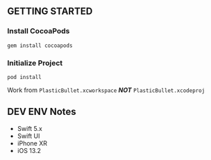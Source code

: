 ## GETTING STARTED

### Install CocoaPods

    gem install cocoapods

### Initialize Project

    pod install

Work from `PlasticBullet.xcworkspace` _**NOT**_ `PlasticBullet.xcodeproj`



## DEV ENV Notes

- Swift 5.x
- Swift UI
- iPhone XR
- iOS 13.2
